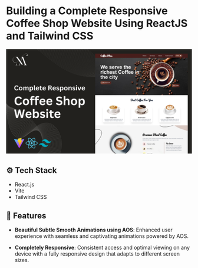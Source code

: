 # Building a Complete Responsive Coffee Shop Website Using ReactJS and Tailwind CSS

![coffee shop](public/coffee-shop.png)

## <a name="tech-stack">⚙️ Tech Stack</a>

- React.js
- Vite
- Tailwind CSS

## <a name="features">🔋 Features</a>

- **Beautiful Subtle Smooth Animations using AOS**: Enhanced user experience with seamless and captivating animations powered by AOS.

- **Completely Responsive**: Consistent access and optimal viewing on any device with a fully responsive design that adapts to different screen sizes.
